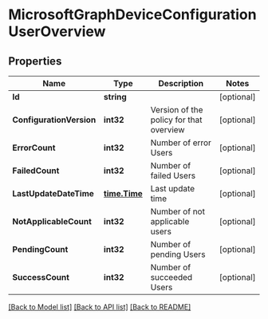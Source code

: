 # MicrosoftGraphDeviceConfigurationUserOverview

## Properties

Name | Type | Description | Notes
------------ | ------------- | ------------- | -------------
**Id** | **string** |  | [optional] 
**ConfigurationVersion** | **int32** | Version of the policy for that overview | [optional] 
**ErrorCount** | **int32** | Number of error Users | [optional] 
**FailedCount** | **int32** | Number of failed Users | [optional] 
**LastUpdateDateTime** | [**time.Time**](time.Time.md) | Last update time | [optional] 
**NotApplicableCount** | **int32** | Number of not applicable users | [optional] 
**PendingCount** | **int32** | Number of pending Users | [optional] 
**SuccessCount** | **int32** | Number of succeeded Users | [optional] 

[[Back to Model list]](../README.md#documentation-for-models) [[Back to API list]](../README.md#documentation-for-api-endpoints) [[Back to README]](../README.md)



